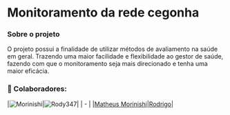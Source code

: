 # Monitoramento da rede cegonha

### Sobre o projeto

O projeto possui a finalidade de utilizar métodos de avaliamento na saúde em geral. Trazendo uma maior facilidade e flexibilidade ao gestor de saúde, fazendo com que o
monitoramento seja mais direcionado e tenha uma maior eficácia.

### :handshake: Colaboradores:

|![Morinishi](https://github.com/Morinishi15.png)|![Rody347](https://github.com/Rody347.png)|
| - |
|[Matheus Morinishi](https://github.com/Morinishi15)|[Rodrigo](https://github.com/Rody347)|
